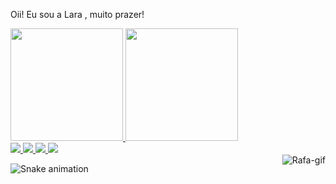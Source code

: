 Oii! Eu sou a Lara , muito prazer!


<div>
  <a href="https://github.com/ArquivosLara">
  <img height = "180em" src = "https://github-readme-stats.vercel.app/api?username=ArquivosLara&show_icons=true&theme=dracula&include_all_commits=true&count_private=true" />
  <img height = "180em" src = "https://github-readme-stats.vercel.app/api/top-langs/?username=ArquivosLara&layout=compact&langs_count=16&theme=dracula" />
</div>
  
  <div>
  <a href="https://www.instagram.com/laray_ferreira0/" target="_blank"> <img src = https://img.shields.io/badge/Instagram-E4405F?style=for-the-badge&logo=instagram&logoColor=white> </a>
  <a href="https://www.linkedin.com/in/lara-ferreira-a9b43620b" target="_blank"> <img src = https://img.shields.io/badge/LinkedIn-0077B5?style=for-the-badge&logo=linkedin&logoColor=white> </a>   
  <a href="larafabiacarvalho20@gmail.com" target="_blank"> <img src = https://img.shields.io/badge/Gmail-D14836?style=for-the-badge&logo=gmail&logoColor=white> </a>   
  <a href="https://www.facebook.com/profile.php?id=100045861408487" target="_blank"> <img src = https://img.shields.io/badge/Facebook-1877F2?style=for-the-badge&logo=facebook&logoColor=white> </a>   
</div> 
  
  <div>
    <img align = "right" alt = "Rafa-gif" src = "https://cdn.discordapp.com/attachments/795358919417397249/825430589581688872/hi.gif">
</div>   
  
  ![Snake animation](https://github.com/ArquivosLara/rquivosLara/blob/output/github-contribution-grid-snake.svg)

